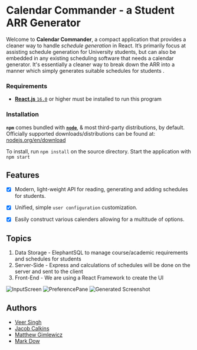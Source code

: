 # Calendar Commander - a Student ARR Generator

Welcome to **Calendar Commander**, a compact application that provides a cleaner way to handle *schedule generation*  in React. It’s primarily focus at assisting schedule generation for University students, but can also be embedded in any existing scheduling software that needs a calendar generator. It's essentially a cleaner way to break down the ARR into a manner which simply generates suitable schedules for students .

### Requirements

* [**React.js** `16.0`](https://reactjs.org/) or higher must be installed to run this program

### Installation

**`npm`** comes bundled with [**`node`**](https://nodejs.org/), & most third-party distributions, by default. Officially supported downloads/distributions can be found at: [nodejs.org/en/download](https://nodejs.org/en/download)

To install, run 
```npm install``` on the source directory. Start the application with ```npm start```


## Features

- [X] Modern, light-weight API for reading, generating and adding schedules for students.
- [X] Unified, simple `user configuration` customization.
- [X] Easily construct various calenders allowing for a multitude of options.


## Topics
 1. Data Storage - ElephantSQL to manage course/academic requirements                    and schedules for students
 2. Server-Side - Express and calculations of schedules will be done                    on the server and sent to the client
 3. Front-End  - We are using a React Framework to create the UI

![InputScreen](./images/StudentID.png)
![PreferencePane](./images/PreferencePane.png)
![Generated Screenshot](./images/GeneratedCalendar.png)


## Authors
 - [Veer Singh](./team/VEER_SINGH.md)
 - [Jacob Calkins](./team/JACOB_CALKINS.md)
 - [Matthew Gimlewicz](./team/MATTHEW_GIMLEWICZ.md)
 - [Mark Dow](./team/MARK_DOW.md)

